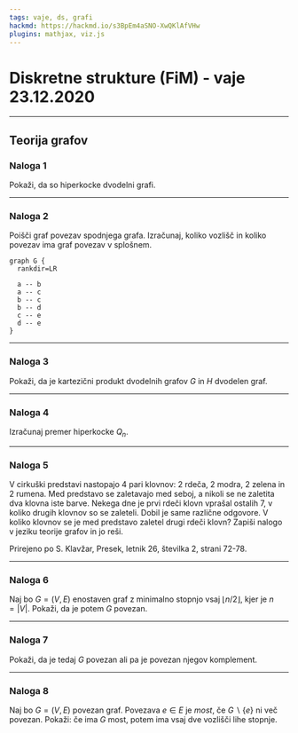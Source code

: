 ```yaml
---
tags: vaje, ds, grafi
hackmd: https://hackmd.io/s3BpEm4aSNO-XwQKlAfVHw
plugins: mathjax, viz.js
---
```

# Diskretne strukture (FiM) - vaje 23.12.2020

---

## Teorija grafov

### Naloga 1

Pokaži, da so hiperkocke dvodelni grafi.

---

### Naloga 2

Poišči graf povezav spodnjega grafa. Izračunaj, koliko vozlišč in koliko povezav ima graf povezav v splošnem.

```graphviz
graph G {
  rankdir=LR

  a -- b
  a -- c
  b -- c
  b -- d
  c -- e
  d -- e
}
```

---

### Naloga 3

Pokaži, da je kartezični produkt dvodelnih grafov $G$ in $H$ dvodelen graf.

---

### Naloga 4

Izračunaj premer hiperkocke $Q_n$.

---

### Naloga 5

V cirkuški predstavi nastopajo $4$ pari klovnov: $2$ rdeča, $2$ modra, $2$ zelena in $2$ rumena. Med predstavo se zaletavajo med seboj, a nikoli se ne zaletita dva klovna iste barve. Nekega dne je prvi rdeči klovn vprašal ostalih $7$, v koliko drugih klovnov so se zaleteli. Dobil je same različne odgovore. V koliko klovnov se je med predstavo zaletel drugi rdeči klovn? Zapiši nalogo v jeziku teorije grafov in jo reši.

Prirejeno po S. Klavžar, Presek, letnik 26, številka 2, strani 72-78.

---

### Naloga 6

Naj bo $G = (V, E)$ enostaven graf z minimalno stopnjo vsaj $\lfloor n/2 \rfloor$, kjer je $n = |V|$. Pokaži, da je potem $G$ povezan.

---

### Naloga 7

Pokaži, da je tedaj $G$ povezan ali pa je povezan njegov komplement.

---

### Naloga 8

Naj bo $G = (V, E)$ povezan graf. Povezava $e \in E$ je *most*, če $G \backslash \lbrace e \rbrace$ ni več povezan. Pokaži: če ima $G$ most, potem ima vsaj dve vozlišči lihe stopnje.
